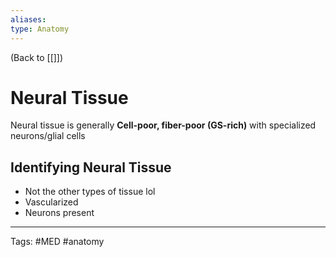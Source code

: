 ```yaml
---
aliases: 
type: Anatomy
---
```


(Back to [[]])

# Neural Tissue

Neural tissue is generally **Cell-poor, fiber-poor (GS-rich)** with specialized neurons/glial cells

## Identifying Neural Tissue
- Not the other types of tissue lol
- Vascularized
- Neurons present

---
Tags: #MED #anatomy